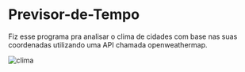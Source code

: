 # Previsor-de-Tempo
Fiz esse programa pra analisar o clima de cidades com base nas suas coordenadas utilizando uma API chamada openweathermap.


![clima](https://github.com/blade998/Previs-o-de-Tempo/assets/84296726/7b8f8a68-0524-4bcf-b7ae-679548470218)
